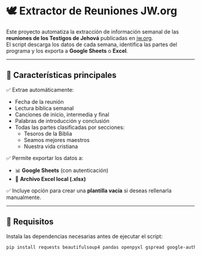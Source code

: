 # 🕊️ Extractor de Reuniones JW.org

Este proyecto automatiza la extracción de información semanal de las **reuniones de los Testigos de Jehová** publicadas en [jw.org](https://www.jw.org).  
El script descarga los datos de cada semana, identifica las partes del programa y los exporta a **Google Sheets** o **Excel**.

---

## 🚀 Características principales

✅ Extrae automáticamente:
- Fecha de la reunión  
- Lectura bíblica semanal  
- Canciones de inicio, intermedia y final  
- Palabras de introducción y conclusión  
- Todas las partes clasificadas por secciones:
  - Tesoros de la Biblia  
  - Seamos mejores maestros  
  - Nuestra vida cristiana  

✅ Permite exportar los datos a:
- 📊 **Google Sheets** (con autenticación)
- 💾 **Archivo Excel local (.xlsx)**

✅ Incluye opción para crear una **plantilla vacía** si deseas rellenarla manualmente.

---

## 🧰 Requisitos

Instala las dependencias necesarias antes de ejecutar el script:

```bash
pip install requests beautifulsoup4 pandas openpyxl gspread google-auth
